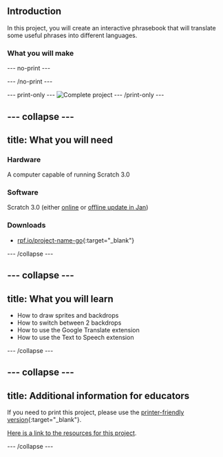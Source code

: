 ## Introduction

In this project, you will create an interactive phrasebook that will translate some useful phrases into different languages.

### What you will make

--- no-print ---
<!--Scratch 3 embed once Scratch 3.0 goes live-->
--- /no-print ---

--- print-only ---
![Complete project](images/final-screenshot.png)
--- /print-only ---

--- collapse ---
---
title: What you will need
---
### Hardware

A computer capable of running Scratch 3.0

### Software

Scratch 3.0 (either [online](http://rpf.io/scratchon) or [offline update in Jan](#))

### Downloads

+ [rpf.io/project-name-go](http://rpf.io/project-name-go){:target="_blank"}

--- /collapse ---

--- collapse ---
---
title: What you will learn
---

+ How to draw sprites and backdrops
+ How to switch between 2 backdrops
+ How to use the Google Translate extension
+ How to use the Text to Speech extension

--- /collapse ---

--- collapse ---
---
title: Additional information for educators
---

If you need to print this project, please use the [printer-friendly version](https://projects.raspberrypi.org/en/projects/scratch-3-phrasebook/print){:target="_blank"}.

[Here is a link to the resources for this project](http://rpf.io/project-name-go).

--- /collapse ---
